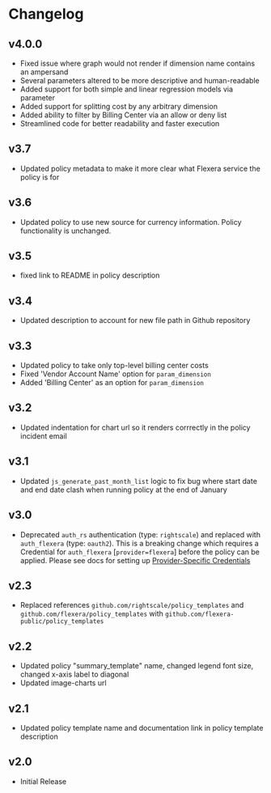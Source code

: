 # Changelog

## v4.0.0

- Fixed issue where graph would not render if dimension name contains an ampersand
- Several parameters altered to be more descriptive and human-readable
- Added support for both simple and linear regression models via parameter
- Added support for splitting cost by any arbitrary dimension
- Added ability to filter by Billing Center via an allow or deny list
- Streamlined code for better readability and faster execution

## v3.7

- Updated policy metadata to make it more clear what Flexera service the policy is for

## v3.6

- Updated policy to use new source for currency information. Policy functionality is unchanged.

## v3.5

- fixed link to README in policy description

## v3.4

- Updated description to account for new file path in Github repository

## v3.3

- Updated policy to take only top-level billing center costs
- Fixed 'Vendor Account Name' option for `param_dimension`
- Added 'Billing Center' as an option for `param_dimension`

## v3.2

- Updated indentation for chart url so it renders corrrectly in the policy incident email

## v3.1

- Updated `js_generate_past_month_list` logic to fix bug where start date and end date clash when running policy at the end of January

## v3.0

- Deprecated `auth_rs` authentication (type: `rightscale`) and replaced with `auth_flexera` (type: `oauth2`).  This is a breaking change which requires a Credential for `auth_flexera` [`provider=flexera`] before the policy can be applied.  Please see docs for setting up [Provider-Specific Credentials](https://docs.flexera.com/flexera/EN/Automation/ProviderCredentials.htm)

## v2.3

- Replaced references `github.com/rightscale/policy_templates` and `github.com/flexera/policy_templates` with `github.com/flexera-public/policy_templates`

## v2.2

- Updated policy "summary_template" name, changed legend font size, changed x-axis label to diagonal
- Updated image-charts url

## v2.1

- Updated policy template name and documentation link in policy template description

## v2.0

- Initial Release
